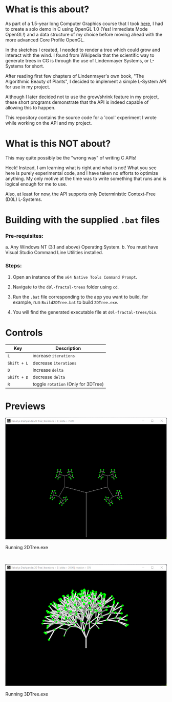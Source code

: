 # What is this about?
As part of a 1.5-year long Computer Graphics course that I took [here](https://astromedicomp.org/), I had to
create a solo demo in C using OpenGL 1.0 (Yes! Immediate Mode OpenGL!) and a data
structure of my choice before moving ahead with the more advanced Core Profile OpenGL.

In the sketches I created, I needed to render a tree which could grow and interact with
the wind. I found from Wikipedia that the scientific way to generate trees in CG is through
the use of Lindenmayer Systems, or L-Systems for short.

After reading first few chapters of Lindenmayer's own book, "The Algorithmic Beauty of Plants",
I decided to implement a simple L-System API for use in my project.

Although I later decided not to use the grow/shrink feature in my project, these short programs
demonstrate that the API is indeed capable of allowing this to happen.

This repository contains the source code for a 'cool' experiment I wrote while working on the API
and my project.

# What is this NOT about?
This may quite possibly be the "wrong way" of writing C APIs!

Heck! Instead, I am learning what is right and what is not! What you see here is purely
experimental code, and I have taken no efforts to optimize anything. My only motive at
the time was to write something that runs and is logical enough for me to use.

Also, at least for now, the API supports only Deterministic Context-Free (D0L) L-Systems.

# Building with the supplied `.bat` files
### Pre-requisites:
a. Any Windows NT (3.1 and above) Operating System.
b. You must have Visual Studio Command Line Utilities installed.

### Steps:
1. Open an instance of the `x64 Native Tools Command Prompt`.

2. Navigate to the `d0l-fractal-trees` folder using `cd`.

3. Run the `.bat` file corresponding to the app you want to build,
   for example, run `Build2DTree.bat` to build `2DTree.exe`.

4. You will find the generated executable file at `d0l-fractal-trees/bin`.

# Controls

|	 Key		| 		Description	|
|-----------------|-----------------------|
| `L` 		| increase `iterations`	|
| `Shift + L`	| decrease `iterations`	|
| `D`			| increase `delta`	|
| `Shift + D`	| decrease `delta`	|
| `R` 		| toggle `rotation` (Only for 3DTree) |

# Previews

![2D Tree](previews/2DTree.png)
<p> Running 2DTree.exe </p>  <br />

![3D Tree](previews/3DTree.png)
<p> Running 3DTree.exe </p>  <br />